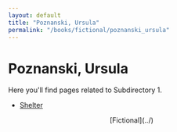 ```yaml
---
layout: default
title: "Poznanski, Ursula"
permalink: "/books/fictional/poznanski_ursula"
---
```


# Poznanski, Ursula

Here you'll find pages related to Subdirectory 1.


- [Shelter](shelter.md)

<div style="text-align: center;" markdown="1"> [Fictional](../) 
</div>  